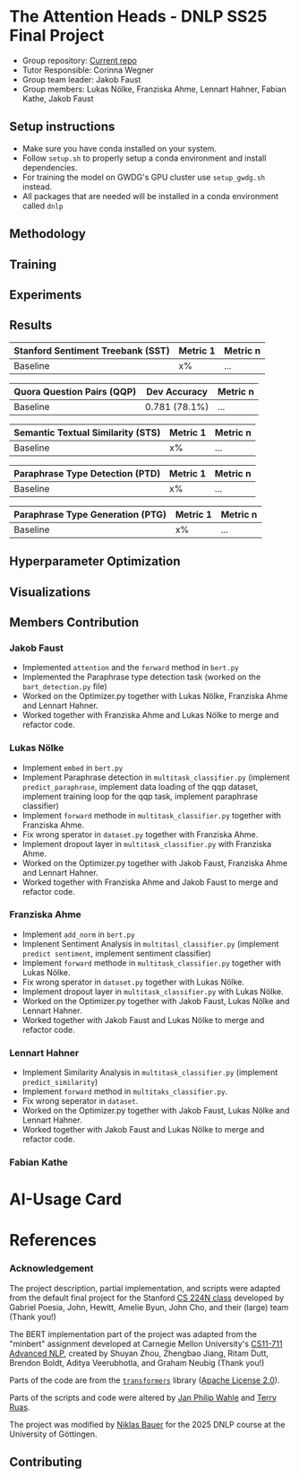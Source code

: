 # The Attention Heads - DNLP SS25 Final Project
- Group repository: [Current repo](https://github.com/JF631/dnlp_the_AttentionHeads)
- Tutor Responsible: Corinna Wegner
- Group team leader: Jakob Faust
- Group members: Lukas Nölke, Franziska Ahme, Lennart Hahner, Fabian Kathe, Jakob Faust


## Setup instructions
* Make sure you have conda installed on your system.
* Follow `setup.sh` to properly setup a conda environment and install dependencies.
* For training the model on GWDG's GPU cluster use `setup_gwdg.sh` instead.
* All packages that are needed will be installed in a conda environment called `dnlp` 

## Methodology

## Training

## Experiments

## Results

| **Stanford Sentiment Treebank (SST)** | **Metric 1** |**Metric n** |
|----------------|-----------|------- |
|Baseline |x%           |...            |

| **Quora Question Pairs (QQP)** | **Dev Accuracy** |**Metric n** |
|----------------|-----------|------- |
|Baseline |0.781 (78.1%)          |...            |

| **Semantic Textual Similarity (STS)** | **Metric 1** |**Metric n** |
|----------------|-----------|------- |
|Baseline |x%           |...            |

| **Paraphrase Type Detection (PTD)** | **Metric 1** |**Metric n** |
|----------------|-----------|------- |
|Baseline |x%           |...            |

| **Paraphrase Type Generation (PTG)** | **Metric 1** |**Metric n** |
|----------------|-----------|------- |
|Baseline |x%           |...            |

## Hyperparameter Optimization

## Visualizations 

## Members Contribution
### Jakob Faust
- Implemented `attention` and the `forward` method in `bert.py` 
- Implemented the Paraphrase type detection task (worked on the `bart_detection.py` file)
- Worked on the Optimizer.py together with Lukas Nölke, Franziska Ahme and Lennart Hahner.
- Worked together with Franziska Ahme and Lukas Nölke to merge and refactor code.  

### Lukas Nölke
- Implement `embed` in `bert.py`
- Implement Paraphrase detection in `multitask_classifier.py` (implement `predict_paraphrase`, implement data loading of the qqp dataset, implement training loop for the qqp task, implement paraphrase classifier)
- Implement `forward` methode in `multitask_classifier.py` together with Franziska Ahme.
- Fix wrong sperator in `dataset.py` together with Franziska Ahme.
- Implement dropout layer in `multitask_classifier.py` with Franziska Ahme.
- Worked on the Optimizer.py together with Jakob Faust, Franziska Ahme and Lennart Hahner.
- Worked together with Franziska Ahme and Jakob Faust to merge and refactor code.

### Franziska Ahme
- Implement `add_norm` in `bert.py`
- Implenent Sentiment Analysis in `multitasl_classifier.py` (implement `predict sentiment`, implement sentiment classifier)
- Implement `forward` methode in `multitask_classifier.py` together with Lukas Nölke.
- Fix wrong sperator in `dataset.py` together with Lukas Nölke.
- Implement dropout layer in `multitask_classifier.py` with Lukas Nölke.
- Worked on the Optimizer.py together with Jakob Faust, Lukas Nölke and Lennart Hahner.
- Worked together with Jakob Faust and Lukas Nölke to merge and refactor code.

### Lennart Hahner
- Implement Similarity Analysis in `multitask_classifier.py` (implement `predict_similarity`)
- Implement `forward` method in `multitaks_classifier.py`.
- Fix wrong seperator in `dataset`.
- Worked on the Optimizer.py together with Jakob Faust, Lukas Nölke and Lennart Hahner.
- Worked together with Jakob Faust and Lukas Nölke to merge and refactor code.

### Fabian Kathe



# AI-Usage Card

# References 

### Acknowledgement

The project description, partial implementation, and scripts were adapted from the default final project for the Stanford [CS 224N class](https://web.stanford.edu/class/cs224n/) developed by Gabriel Poesia, John, Hewitt, Amelie Byun, John Cho, and their (large) team (Thank you!)

The BERT implementation part of the project was adapted from the "minbert" assignment developed at Carnegie Mellon University's [CS11-711 Advanced NLP](http://phontron.com/class/anlp2021/index.html),
created by Shuyan Zhou, Zhengbao Jiang, Ritam Dutt, Brendon Boldt, Aditya Veerubhotla, and Graham Neubig  (Thank you!)

Parts of the code are from the [`transformers`](https://github.com/huggingface/transformers) library ([Apache License 2.0](./LICENSE)).

Parts of the scripts and code were altered by [Jan Philip Wahle](https://jpwahle.com/) and [Terry Ruas](https://terryruas.com/).

The project was modified by [Niklas Bauer](https://github.com/ItsNiklas/) for the 2025 DNLP course at the University of Göttingen.


## Contributing
